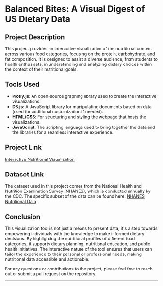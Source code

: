 # Balanced Bites: A Visual Digest of US Dietary Data

## Project Description
This project provides an interactive visualization of the nutritional content across various food categories, focusing on the protein, carbohydrate, and fat composition. It is designed to assist a diverse audience, from students to health enthusiasts, in understanding and analyzing dietary choices within the context of their nutritional goals.

## Tools Used
- **Plotly.js**: An open-source graphing library used to create the interactive visualizations.
- **D3.js**: A JavaScript library for manipulating documents based on data (used for additional customization if needed).
- **HTML/CSS**: For structuring and styling the webpage that hosts the visualizations.
- **JavaScript**: The scripting language used to bring together the data and the libraries for a seamless interactive experience.

## Project Link
[Interactive Nutritional Visualization](https://ragibhatt07.github.io/EatRight/)

## Dataset Link
The dataset used in this project comes from the National Health and Nutrition Examination Survey (NHANES), which is conducted annually by the CDC. The specific subset of the data can be found here:
[NHANES Nutritional Data](https://www.kaggle.com/datasets/maheshdadhich/us-healthcare-data?select=Nutritions_US.csv)

## Conclusion
This visualization tool is not just a means to present data; it's a step towards empowering individuals with the knowledge to make informed dietary decisions. By highlighting the nutritional profiles of different food categories, it supports dietary planning, nutritional education, and public health initiatives. The interactive nature of the tool ensures that users can tailor the experience to their personal or professional needs, making nutritional data accessible and actionable.

For any questions or contributions to the project, please feel free to reach out or submit a pull request on the repository.

---

